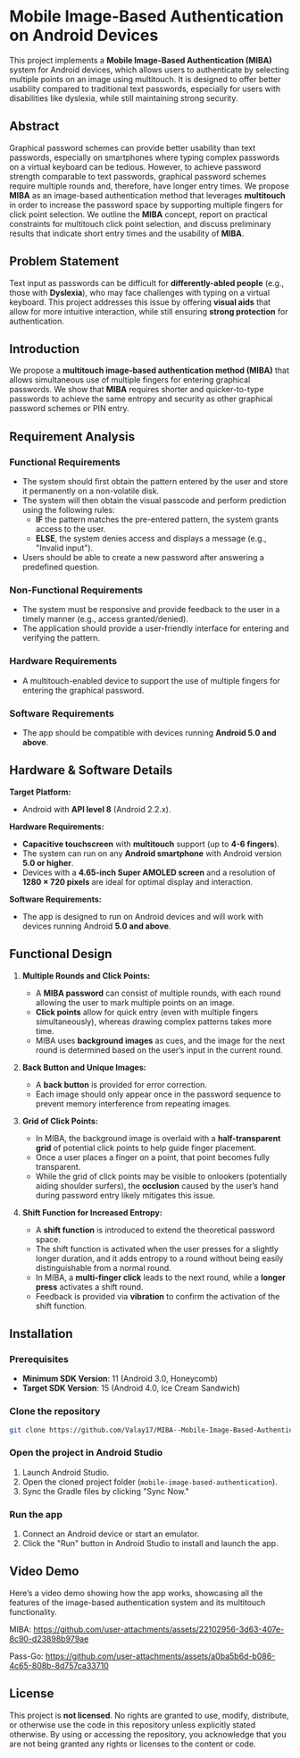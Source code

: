 # Mobile Image-Based Authentication on Android Devices

This project implements a **Mobile Image-Based Authentication (MIBA)** system for Android devices, which allows users to authenticate by selecting multiple points on an image using multitouch. It is designed to offer better usability compared to traditional text passwords, especially for users with disabilities like dyslexia, while still maintaining strong security.

## Abstract

Graphical password schemes can provide better usability than text passwords, especially on smartphones where typing complex passwords on a virtual keyboard can be tedious. However, to achieve password strength comparable to text passwords, graphical password schemes require multiple rounds and, therefore, have longer entry times. We propose **MIBA** as an image-based authentication method that leverages **multitouch** in order to increase the password space by supporting multiple fingers for click point selection. We outline the **MIBA** concept, report on practical constraints for multitouch click point selection, and discuss preliminary results that indicate short entry times and the usability of **MIBA**.

## Problem Statement

Text input as passwords can be difficult for **differently-abled people** (e.g., those with **Dyslexia**), who may face challenges with typing on a virtual keyboard. This project addresses this issue by offering **visual aids** that allow for more intuitive interaction, while still ensuring **strong protection** for authentication.

## Introduction

We propose a **multitouch image-based authentication method (MIBA)** that allows simultaneous use of multiple fingers for entering graphical passwords. We show that **MIBA** requires shorter and quicker-to-type passwords to achieve the same entropy and security as other graphical password schemes or PIN entry.

## Requirement Analysis

### Functional Requirements
- The system should first obtain the pattern entered by the user and store it permanently on a non-volatile disk.
- The system will then obtain the visual passcode and perform prediction using the following rules:
  - **IF** the pattern matches the pre-entered pattern, the system grants access to the user.
  - **ELSE**, the system denies access and displays a message (e.g., "Invalid input").
- Users should be able to create a new password after answering a predefined question.

### Non-Functional Requirements
- The system must be responsive and provide feedback to the user in a timely manner (e.g., access granted/denied).
- The application should provide a user-friendly interface for entering and verifying the pattern.

### Hardware Requirements
- A multitouch-enabled device to support the use of multiple fingers for entering the graphical password.

### Software Requirements
- The app should be compatible with devices running **Android 5.0 and above**.

## Hardware & Software Details

**Target Platform:**
- Android with **API level 8** (Android 2.2.x).

**Hardware Requirements:**
- **Capacitive touchscreen** with **multitouch** support (up to **4-6 fingers**).
- The system can run on any **Android smartphone** with Android version **5.0 or higher**.
- Devices with a **4.65-inch Super AMOLED screen** and a resolution of **1280 × 720 pixels** are ideal for optimal display and interaction.

**Software Requirements:**
- The app is designed to run on Android devices and will work with devices running Android **5.0 and above**.

## Functional Design

1. **Multiple Rounds and Click Points:**
   - A **MIBA password** can consist of multiple rounds, with each round allowing the user to mark multiple points on an image.
   - **Click points** allow for quick entry (even with multiple fingers simultaneously), whereas drawing complex patterns takes more time.
   - MIBA uses **background images** as cues, and the image for the next round is determined based on the user’s input in the current round.

2. **Back Button and Unique Images:**
   - A **back button** is provided for error correction.
   - Each image should only appear once in the password sequence to prevent memory interference from repeating images.

3. **Grid of Click Points:**
   - In MIBA, the background image is overlaid with a **half-transparent grid** of potential click points to help guide finger placement.
   - Once a user places a finger on a point, that point becomes fully transparent.
   - While the grid of click points may be visible to onlookers (potentially aiding shoulder surfers), the **occlusion** caused by the user’s hand during password entry likely mitigates this issue.

4. **Shift Function for Increased Entropy:**
   - A **shift function** is introduced to extend the theoretical password space.
   - The shift function is activated when the user presses for a slightly longer duration, and it adds entropy to a round without being easily distinguishable from a normal round.
   - In MIBA, a **multi-finger click** leads to the next round, while a **longer press** activates a shift round.
   - Feedback is provided via **vibration** to confirm the activation of the shift function.

## Installation

### Prerequisites
- **Minimum SDK Version**: 11 (Android 3.0, Honeycomb)
- **Target SDK Version**: 15 (Android 4.0, Ice Cream Sandwich)

### Clone the repository
```bash
git clone https://github.com/Valay17/MIBA--Mobile-Image-Based-Authentication-on-Android-Devices.git
```

### Open the project in Android Studio
1. Launch Android Studio.
2. Open the cloned project folder (`mobile-image-based-authentication`).
3. Sync the Gradle files by clicking "Sync Now."

### Run the app
1. Connect an Android device or start an emulator.
2. Click the "Run" button in Android Studio to install and launch the app.

## Video Demo
Here’s a video demo showing how the app works, showcasing all the features of the image-based authentication system and its multitouch functionality.

MIBA:
https://github.com/user-attachments/assets/22102956-3d63-407e-8c90-d23898b979ae

Pass-Go:
https://github.com/user-attachments/assets/a0ba5b6d-b086-4c65-808b-8d757ca33710



## License
This project is **not licensed**. No rights are granted to use, modify, distribute, or otherwise use the code in this repository unless explicitly stated otherwise. By using or accessing the repository, you acknowledge that you are not being granted any rights or licenses to the content or code.
